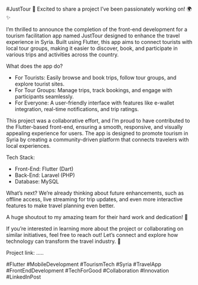 #JustTour
🚀 Excited to share a project I’ve been passionately working on! 🌍✨  

I’m thrilled to announce the completion of the front-end development for a tourism facilitation app named JustTour designed to enhance the travel experience in Syria. Built using 
Flutter, this app aims to connect tourists with local tour groups, making it easier to discover, book, and participate in various trips and activities across the country.  

What does the app do?
- For Tourists:  Easily browse and book trips, follow tour groups, and explore tourist sites.  
- For Tour Groups: Manage trips, track bookings, and engage with participants seamlessly.  
- For Everyone: A user-friendly interface with features like e-wallet integration, real-time notifications, and trip ratings.  

This project was a collaborative effort, and I’m proud to have contributed to the Flutter-based front-end, ensuring a smooth, responsive, and visually appealing experience for users. The app is designed to promote tourism in Syria by creating a community-driven platform that connects travelers with local experiences.  

Tech Stack:  
- Front-End: Flutter (Dart)  
- Back-End: Laravel (PHP)  
- Database: MySQL  

What’s next?
We’re already thinking about future enhancements, such as offline access, live streaming for trip updates, and even more interactive features to make travel planning even better.  

A huge shoutout to my amazing team for their hard work and dedication! 🙌  

If you’re interested in learning more about the project or collaborating on similar initiatives, feel free to reach out! Let’s connect and explore how technology can transform the travel industry. 🌟  

Project link: .....

#Flutter #MobileDevelopment #TourismTech #Syria #TravelApp #FrontEndDevelopment #TechForGood #Collaboration #Innovation #LinkedInPost
